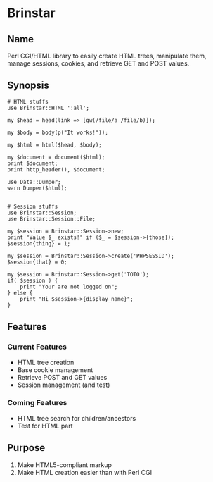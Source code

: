 Brinstar
========

Name
----

Perl CGI/HTML library to easily create HTML trees, manipulate them, manage sessions,
cookies, and retrieve GET and POST values.


Synopsis
---------

    # HTML stuffs
    use Brinstar::HTML ':all';

    my $head = head(link => [qw(/file/a /file/b)]);

    my $body = body(p("It works!"));

    my $html = html($head, $body);

    my $document = document($html);
    print $document;
    print http_header(), $document;

    use Data::Dumper;
    warn Dumper($html);


    # Session stuffs
    use Brinstar::Session;
    use Brinstar::Session::File;

    my $session = Brinstar::Session->new;
    print "Value $_ exists!" if ($_ = $session->{those});
    $session{thing} = 1;

    my $session = Brinstar::Session->create('PHPSESSID');
    $session{that} = 0;

    my $session = Brinstar::Session->get('TOTO');
    if( $session ) {
        print "Your are not logged on";
    } else {
        print "Hi $session->{display_name}";
    }


Features
--------

### Current Features
* HTML tree creation
* Base cookie management
* Retrieve POST and GET values
* Session management (and test)


### Coming Features
* HTML tree search for children/ancestors
* Test for HTML part


Purpose
-------

1. Make HTML5-compliant markup
2. Make HTML creation easier than with Perl CGI
